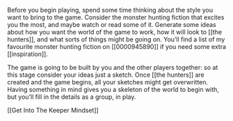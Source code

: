 
Before you begin playing, spend some time thinking about the style you want to bring to the game. Consider the monster hunting fiction that excites you the most, and maybe watch or read some of it. Generate some ideas about how you want the world of the game to work, how it will look to [[the hunters]], and what sorts of things might be going on. You’ll find a list of my favourite monster hunting fiction on [[0000945890]] if you need some extra [[inspiration]].

The game is going to be built by you and the other players together: so at this stage consider your ideas just a sketch. Once [[the hunters]] are created and the game begins, all your sketches might get overwritten. Having something in mind gives you a skeleton of the world to begin with, but you’ll fill in the details as a group, in play.

[[Get Into The Keeper Mindset]]
